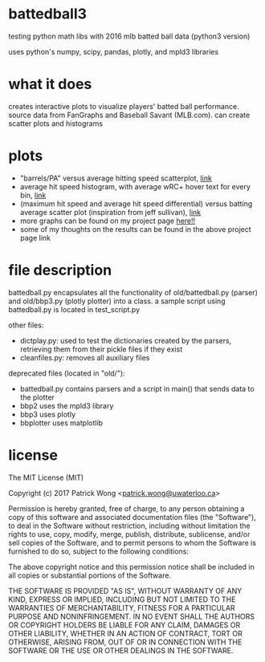 # battedball3
testing python math libs with 2016 mlb batted ball data (python3 version)

uses python's numpy, scipy, pandas, plotly, and mpld3 libraries

# what it does
creates interactive plots to visualize players' batted ball performance. source data from FanGraphs and Baseball Savant (MLB.com). can create scatter plots and histograms


# plots
- "barrels/PA" versus average hitting speed scatterplot, [link](https://patwong.github.io/bb/brl_pa_vs_avg_hit_speed.html)
- average hit speed histogram, with average wRC+ hover text for every bin, [link](https://patwong.github.io/bb/avg_hit_speed_hist.html)
- (maximum hit speed and average hit speed differential) versus batting average scatter plot (inspiration from jeff sullivan), [link](https://patwong.github.io/bb/max_bb_ahs_ba.html)
- more graphs can be found on my project page [here!!](https://patwong.github.io/bb_project_page.html)
- some of my thoughts on the results can be found in the above project page link


# file description
battedball.py encapsulates all the functionality of old/battedball.py (parser) and old/bbp3.py (plotly plotter) into a class. a sample script using battedball.py is located in test_script.py

other files:
- dictplay.py: used to test the dictionaries created by the parsers, retrieving them from their pickle files if they exist
- cleanfiles.py: removes all auxiliary files

deprecated files (located in "old/"):
- battedball.py contains parsers and a script in main() that sends data to the plotter
- bbp2 uses the mpld3 library
- bbp3 uses plotly
- bbplotter uses matplotlib

# license

The MIT License (MIT)

Copyright (c) 2017 Patrick Wong \<<patrick.wong@uwaterloo.ca>\>

Permission is hereby granted, free of charge, to any person obtaining a copy
of this software and associated documentation files (the "Software"), to deal
in the Software without restriction, including without limitation the rights
to use, copy, modify, merge, publish, distribute, sublicense, and/or sell
copies of the Software, and to permit persons to whom the Software is
furnished to do so, subject to the following conditions:

The above copyright notice and this permission notice shall be included in all
copies or substantial portions of the Software.

THE SOFTWARE IS PROVIDED "AS IS", WITHOUT WARRANTY OF ANY KIND, EXPRESS OR
IMPLIED, INCLUDING BUT NOT LIMITED TO THE WARRANTIES OF MERCHANTABILITY,
FITNESS FOR A PARTICULAR PURPOSE AND NONINFRINGEMENT. IN NO EVENT SHALL THE
AUTHORS OR COPYRIGHT HOLDERS BE LIABLE FOR ANY CLAIM, DAMAGES OR OTHER
LIABILITY, WHETHER IN AN ACTION OF CONTRACT, TORT OR OTHERWISE, ARISING FROM,
OUT OF OR IN CONNECTION WITH THE SOFTWARE OR THE USE OR OTHER DEALINGS IN THE
SOFTWARE.